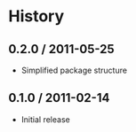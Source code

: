 # History #

## 0.2.0 / 2011-05-25

  - Simplified package structure

## 0.1.0 / 2011-02-14 ##

  - Initial release
